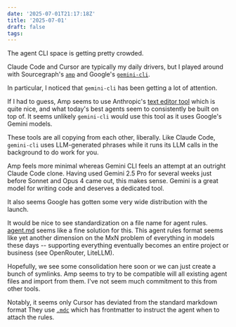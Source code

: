 ```yaml
---
date: '2025-07-01T21:17:18Z'
title: '2025-07-01'
draft: false
tags:
---
```


The agent CLI space is getting pretty crowded.

Claude Code and Cursor are typically my daily drivers, but I played around with Sourcegraph's [`amp`](https://ampcode.com) and Google's [`gemini-cli`](https://cloud.google.com/gemini/docs/codeassist/gemini-cli).

In particular, I noticed that `gemini-cli` has been getting a lot of attention.

If I had to guess, Amp seems to use Anthropic's [text editor tool](https://docs.anthropic.com/en/docs/agents-and-tools/tool-use/text-editor-tool) which is quite nice, and what today's best agents seem to consistently be built on top of.
It seems unlikely `gemini-cli` would use this tool as it uses Google's Gemini models.

These tools are all copying from each other, liberally.
Like Claude Code, `gemini-cli` uses LLM-generated phrases while it runs its LLM calls in the background to do work for you.

Amp feels more minimal whereas Gemini CLI feels an attempt at an outright Claude Code clone.
Having used Gemini 2.5 Pro for several weeks just before Sonnet and Opus 4 came out, this makes sense.
Gemini is a great model for writing code and deserves a dedicated tool.

It also seems Google has gotten some very wide distribution with the launch.

It would be nice to see standardization on a file name for agent rules.
[agent.md](https://agent.md) seems like a fine solution for this.
This agent rules format seems like yet another dimension on the MxN problem of everything in models these days -- supporting everything eventually becomes an entire project or business (see OpenRouter, LiteLLM).

Hopefully, we see some consolidation here soon or we can just create a bunch of symlinks.
Amp seems to try to be compatible will all existing agent files and import from them.
I've not seem much commitment to this from other tools.

Notably, it seems only Cursor has deviated from the standard markdown format
They use [`.mdc`](https://docs.cursor.com/context/rules) which has frontmatter to instruct the agent when to attach the rules.
